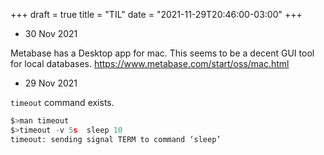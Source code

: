 +++
draft = true
title = "TIL"
date = "2021-11-29T20:46:00-03:00"
+++


* 30 Nov 2021

Metabase has a Desktop app for mac. This seems to be a decent GUI tool for local
databases.
https://www.metabase.com/start/oss/mac.html

* 29 Nov 2021

`timeout` command exists.

```python
$>man timeout
$>timeout -v 5s  sleep 10
timeout: sending signal TERM to command ‘sleep’
```
